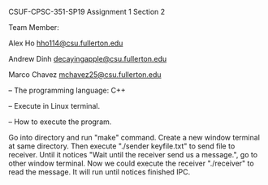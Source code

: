 CSUF-CPSC-351-SP19
Assignment 1
Section 2

 Team Member:

 Alex Ho hho114@csu.fullerton.edu

 Andrew Dinh decayingapple@csu.fullerton.edu

 Marco Chavez mchavez25@csu.fullerton.edu


– The programming language: C++

– Execute in Linux terminal.

– How to execute the program.

  Go into directory and run "make" command.
  Create a new window terminal at same directory.
  Then execute "./sender keyfile.txt" to send file to receiver.
  Until it notices "Wait until the receiver send us a message.", go to other window terminal.
  Now we could execute the receiver "./receiver" to read the message.
  It will run until notices finished IPC.
